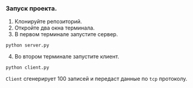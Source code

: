 ### Запуск проекта.

1. Клонируйте репозиторий.
2. Откройте два окна терминала.
3. В первом терминале запустите сервер.

``python server.py``

4. Во втором терминале запустите клиент.

``python client.py``

`Client` сгенерирует 100 записей и передаст данные по `tcp` протоколу. 
